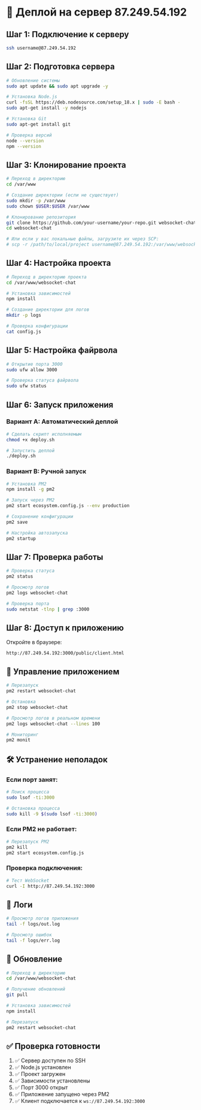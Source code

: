 # 🚀 Деплой на сервер 87.249.54.192

## Шаг 1: Подключение к серверу

```bash
ssh username@87.249.54.192
```

## Шаг 2: Подготовка сервера

```bash
# Обновление системы
sudo apt update && sudo apt upgrade -y

# Установка Node.js
curl -fsSL https://deb.nodesource.com/setup_18.x | sudo -E bash -
sudo apt-get install -y nodejs

# Установка Git
sudo apt-get install git

# Проверка версий
node --version
npm --version
```

## Шаг 3: Клонирование проекта

```bash
# Переход в директорию
cd /var/www

# Создание директории (если не существует)
sudo mkdir -p /var/www
sudo chown $USER:$USER /var/www

# Клонирование репозитория
git clone https://github.com/your-username/your-repo.git websocket-chat
cd websocket-chat

# Или если у вас локальные файлы, загрузите их через SCP:
# scp -r /path/to/local/project username@87.249.54.192:/var/www/websocket-chat
```

## Шаг 4: Настройка проекта

```bash
# Переход в директорию проекта
cd /var/www/websocket-chat

# Установка зависимостей
npm install

# Создание директории для логов
mkdir -p logs

# Проверка конфигурации
cat config.js
```

## Шаг 5: Настройка файрвола

```bash
# Открытие порта 3000
sudo ufw allow 3000

# Проверка статуса файрвола
sudo ufw status
```

## Шаг 6: Запуск приложения

### Вариант A: Автоматический деплой
```bash
# Сделать скрипт исполняемым
chmod +x deploy.sh

# Запустить деплой
./deploy.sh
```

### Вариант B: Ручной запуск
```bash
# Установка PM2
npm install -g pm2

# Запуск через PM2
pm2 start ecosystem.config.js --env production

# Сохранение конфигурации
pm2 save

# Настройка автозапуска
pm2 startup
```

## Шаг 7: Проверка работы

```bash
# Проверка статуса
pm2 status

# Просмотр логов
pm2 logs websocket-chat

# Проверка порта
sudo netstat -tlnp | grep :3000
```

## Шаг 8: Доступ к приложению

Откройте в браузере:
```
http://87.249.54.192:3000/public/client.html
```

## 🔧 Управление приложением

```bash
# Перезапуск
pm2 restart websocket-chat

# Остановка
pm2 stop websocket-chat

# Просмотр логов в реальном времени
pm2 logs websocket-chat --lines 100

# Мониторинг
pm2 monit
```

## 🛠️ Устранение неполадок

### Если порт занят:
```bash
# Поиск процесса
sudo lsof -ti:3000

# Остановка процесса
sudo kill -9 $(sudo lsof -ti:3000)
```

### Если PM2 не работает:
```bash
# Перезапуск PM2
pm2 kill
pm2 start ecosystem.config.js
```

### Проверка подключения:
```bash
# Тест WebSocket
curl -I http://87.249.54.192:3000
```

## 📝 Логи

```bash
# Просмотр логов приложения
tail -f logs/out.log

# Просмотр ошибок
tail -f logs/err.log
```

## 🔄 Обновление

```bash
# Переход в директорию
cd /var/www/websocket-chat

# Получение обновлений
git pull

# Установка зависимостей
npm install

# Перезапуск
pm2 restart websocket-chat
```

## ✅ Проверка готовности

1. ✅ Сервер доступен по SSH
2. ✅ Node.js установлен
3. ✅ Проект загружен
4. ✅ Зависимости установлены
5. ✅ Порт 3000 открыт
6. ✅ Приложение запущено через PM2
7. ✅ Клиент подключается к `ws://87.249.54.192:3000` 